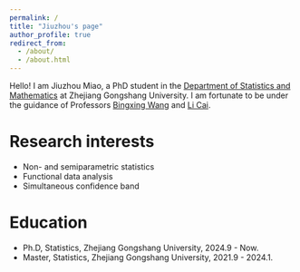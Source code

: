 ```yaml
---
permalink: /
title: "Jiuzhou's page"
author_profile: true
redirect_from: 
  - /about/
  - /about.html
---
```


Hello! I am Jiuzhou Miao, a PhD student in the [Department of Statistics and Mathematics](http://tjjy.zjgsu.edu.cn/) at Zhejiang Gongshang University. I am fortunate to be under the guidance of Professors [Bingxing Wang](http://tjjy.zjgsu.edu.cn/show.asp?newid=1397) and [Li Cai](http://tjjy.zjgsu.edu.cn/Show.asp?newid=7692).

Research interests
======
-  Non- and semiparametric statistics
- Functional data analysis
- Simultaneous confidence band

Education
======
- Ph.D, Statistics, Zhejiang Gongshang University, 2024.9 - Now.
- Master, Statistics, Zhejiang Gongshang University, 2021.9 - 2024.1.



